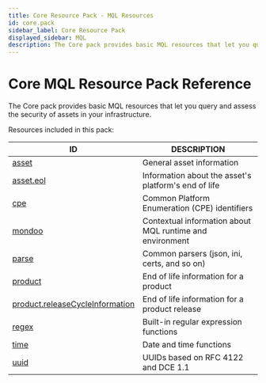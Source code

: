 ```yaml
---
title: Core Resource Pack - MQL Resources
id: core.pack
sidebar_label: Core Resource Pack
displayed_sidebar: MQL
description: The Core pack provides basic MQL resources that let you query and assess the security of assets in your infrastructure.
---
```


# Core MQL Resource Pack Reference

The Core pack provides basic MQL resources that let you query and assess the security of assets in your infrastructure.

Resources included in this pack:

| ID                                                                    | DESCRIPTION                                              |
| --------------------------------------------------------------------- | -------------------------------------------------------- |
| [asset](asset.md)                                                     | General asset information                                |
| [asset.eol](asset.eol.md)                                             | Information about the asset's platform's end of life     |
| [cpe](cpe.md)                                                         | Common Platform Enumeration (CPE) identifiers            |
| [mondoo](mondoo.md)                                                   | Contextual information about MQL runtime and environment |
| [parse](parse.md)                                                     | Common parsers (json, ini, certs, and so on)             |
| [product](product.md)                                                 | End of life information for a product                    |
| [product.releaseCycleInformation](product.releasecycleinformation.md) | End of life information for a product release            |
| [regex](regex.md)                                                     | Built-in regular expression functions                    |
| [time](time.md)                                                       | Date and time functions                                  |
| [uuid](uuid.md)                                                       | UUIDs based on RFC 4122 and DCE 1.1                      |
